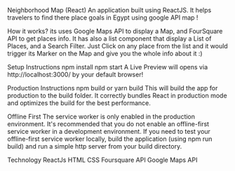 Neighborhood Map (React)
  An application built using ReactJS. It helps travelers to find there place goals in Egypt using google API map !

How it works?
  its uses Google Maps API to display a Map, and FourSquare API to get places info. It has also a list component that display a List of Places, and a Search Filter. Just Click on any place from the list and it would trigger its Marker on the Map and give you the whole info about it :)

Setup Instructions
  npm install
  npm start A Live Preview will opens via http://localhost:3000/ by your default browser!
  
Production Instructions
  npm build or yarn build
  This will build the app for production to the build folder. It correctly bundles React in production mode and optimizes the build for the best performance.


Offline First
  The service worker is only enabled in the production environment. It's recommended that you do not enable an offline-first service worker in a development environment.
  If you need to test your offline-first service worker locally, build the application (using npm run build) and run a simple http server from your build directory.

Technology
  ReactJs
  HTML
  CSS
  Foursquare API
  Google Maps API


